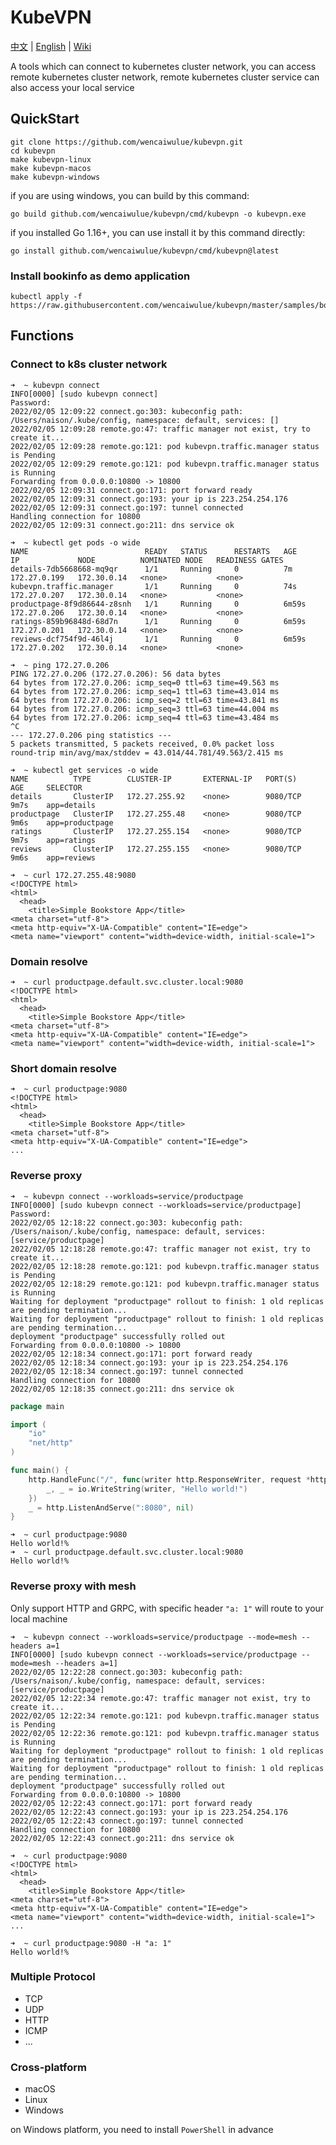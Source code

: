 # KubeVPN

[中文](README_ZH.md) | [English](README.md) | [Wiki](https://github.com/wencaiwulue/kubevpn/wiki/Architecture)

A tools which can connect to kubernetes cluster network, you can access remote kubernetes cluster network, remote
kubernetes cluster service can also access your local service

## QuickStart

```shell
git clone https://github.com/wencaiwulue/kubevpn.git
cd kubevpn
make kubevpn-linux
make kubevpn-macos
make kubevpn-windows
```

if you are using windows, you can build by this command:

```shell
go build github.com/wencaiwulue/kubevpn/cmd/kubevpn -o kubevpn.exe
```

if you installed Go 1.16+, you can use install it by this command directly:

```shell
go install github.com/wencaiwulue/kubevpn/cmd/kubevpn@latest
```

### Install bookinfo as demo application

```shell
kubectl apply -f https://raw.githubusercontent.com/wencaiwulue/kubevpn/master/samples/bookinfo.yaml
```

## Functions

### Connect to k8s cluster network

```shell
➜  ~ kubevpn connect
INFO[0000] [sudo kubevpn connect]
Password:
2022/02/05 12:09:22 connect.go:303: kubeconfig path: /Users/naison/.kube/config, namespace: default, services: []
2022/02/05 12:09:28 remote.go:47: traffic manager not exist, try to create it...
2022/02/05 12:09:28 remote.go:121: pod kubevpn.traffic.manager status is Pending
2022/02/05 12:09:29 remote.go:121: pod kubevpn.traffic.manager status is Running
Forwarding from 0.0.0.0:10800 -> 10800
2022/02/05 12:09:31 connect.go:171: port forward ready
2022/02/05 12:09:31 connect.go:193: your ip is 223.254.254.176
2022/02/05 12:09:31 connect.go:197: tunnel connected
Handling connection for 10800
2022/02/05 12:09:31 connect.go:211: dns service ok
```

```shell
➜  ~ kubectl get pods -o wide
NAME                          READY   STATUS      RESTARTS   AGE     IP             NODE          NOMINATED NODE   READINESS GATES
details-7db5668668-mq9qr      1/1     Running     0          7m      172.27.0.199   172.30.0.14   <none>           <none>
kubevpn.traffic.manager       1/1     Running     0          74s     172.27.0.207   172.30.0.14   <none>           <none>
productpage-8f9d86644-z8snh   1/1     Running     0          6m59s   172.27.0.206   172.30.0.14   <none>           <none>
ratings-859b96848d-68d7n      1/1     Running     0          6m59s   172.27.0.201   172.30.0.14   <none>           <none>
reviews-dcf754f9d-46l4j       1/1     Running     0          6m59s   172.27.0.202   172.30.0.14   <none>           <none>
```

```shell
➜  ~ ping 172.27.0.206
PING 172.27.0.206 (172.27.0.206): 56 data bytes
64 bytes from 172.27.0.206: icmp_seq=0 ttl=63 time=49.563 ms
64 bytes from 172.27.0.206: icmp_seq=1 ttl=63 time=43.014 ms
64 bytes from 172.27.0.206: icmp_seq=2 ttl=63 time=43.841 ms
64 bytes from 172.27.0.206: icmp_seq=3 ttl=63 time=44.004 ms
64 bytes from 172.27.0.206: icmp_seq=4 ttl=63 time=43.484 ms
^C
--- 172.27.0.206 ping statistics ---
5 packets transmitted, 5 packets received, 0.0% packet loss
round-trip min/avg/max/stddev = 43.014/44.781/49.563/2.415 ms
```

```shell
➜  ~ kubectl get services -o wide
NAME          TYPE        CLUSTER-IP       EXTERNAL-IP   PORT(S)    AGE     SELECTOR
details       ClusterIP   172.27.255.92    <none>        9080/TCP   9m7s    app=details
productpage   ClusterIP   172.27.255.48    <none>        9080/TCP   9m6s    app=productpage
ratings       ClusterIP   172.27.255.154   <none>        9080/TCP   9m7s    app=ratings
reviews       ClusterIP   172.27.255.155   <none>        9080/TCP   9m6s    app=reviews
```

```shell
➜  ~ curl 172.27.255.48:9080
<!DOCTYPE html>
<html>
  <head>
    <title>Simple Bookstore App</title>
<meta charset="utf-8">
<meta http-equiv="X-UA-Compatible" content="IE=edge">
<meta name="viewport" content="width=device-width, initial-scale=1">
```

### Domain resolve

```shell
➜  ~ curl productpage.default.svc.cluster.local:9080
<!DOCTYPE html>
<html>
  <head>
    <title>Simple Bookstore App</title>
<meta charset="utf-8">
<meta http-equiv="X-UA-Compatible" content="IE=edge">
<meta name="viewport" content="width=device-width, initial-scale=1">
```

### Short domain resolve

```shell
➜  ~ curl productpage:9080
<!DOCTYPE html>
<html>
  <head>
    <title>Simple Bookstore App</title>
<meta charset="utf-8">
<meta http-equiv="X-UA-Compatible" content="IE=edge">
...
```

### Reverse proxy

```shell
➜  ~ kubevpn connect --workloads=service/productpage
INFO[0000] [sudo kubevpn connect --workloads=service/productpage]
Password:
2022/02/05 12:18:22 connect.go:303: kubeconfig path: /Users/naison/.kube/config, namespace: default, services: [service/productpage]
2022/02/05 12:18:28 remote.go:47: traffic manager not exist, try to create it...
2022/02/05 12:18:28 remote.go:121: pod kubevpn.traffic.manager status is Pending
2022/02/05 12:18:29 remote.go:121: pod kubevpn.traffic.manager status is Running
Waiting for deployment "productpage" rollout to finish: 1 old replicas are pending termination...
Waiting for deployment "productpage" rollout to finish: 1 old replicas are pending termination...
deployment "productpage" successfully rolled out
Forwarding from 0.0.0.0:10800 -> 10800
2022/02/05 12:18:34 connect.go:171: port forward ready
2022/02/05 12:18:34 connect.go:193: your ip is 223.254.254.176
2022/02/05 12:18:34 connect.go:197: tunnel connected
Handling connection for 10800
2022/02/05 12:18:35 connect.go:211: dns service ok
```

```go
package main

import (
	"io"
	"net/http"
)

func main() {
	http.HandleFunc("/", func(writer http.ResponseWriter, request *http.Request) {
		_, _ = io.WriteString(writer, "Hello world!")
	})
	_ = http.ListenAndServe(":8080", nil)
}
```

```shell
➜  ~ curl productpage:9080
Hello world!%
➜  ~ curl productpage.default.svc.cluster.local:9080
Hello world!%
```

### Reverse proxy with mesh

Only support HTTP and GRPC, with specific header `"a: 1"` will route to your local machine

```shell
➜  ~ kubevpn connect --workloads=service/productpage --mode=mesh --headers a=1
INFO[0000] [sudo kubevpn connect --workloads=service/productpage --mode=mesh --headers a=1]
2022/02/05 12:22:28 connect.go:303: kubeconfig path: /Users/naison/.kube/config, namespace: default, services: [service/productpage]
2022/02/05 12:22:34 remote.go:47: traffic manager not exist, try to create it...
2022/02/05 12:22:34 remote.go:121: pod kubevpn.traffic.manager status is Pending
2022/02/05 12:22:36 remote.go:121: pod kubevpn.traffic.manager status is Running
Waiting for deployment "productpage" rollout to finish: 1 old replicas are pending termination...
Waiting for deployment "productpage" rollout to finish: 1 old replicas are pending termination...
deployment "productpage" successfully rolled out
Forwarding from 0.0.0.0:10800 -> 10800
2022/02/05 12:22:43 connect.go:171: port forward ready
2022/02/05 12:22:43 connect.go:193: your ip is 223.254.254.176
2022/02/05 12:22:43 connect.go:197: tunnel connected
Handling connection for 10800
2022/02/05 12:22:43 connect.go:211: dns service ok
```

```shell
➜  ~ curl productpage:9080
<!DOCTYPE html>
<html>
  <head>
    <title>Simple Bookstore App</title>
<meta charset="utf-8">
<meta http-equiv="X-UA-Compatible" content="IE=edge">
<meta name="viewport" content="width=device-width, initial-scale=1">
...
```

```shell
➜  ~ curl productpage:9080 -H "a: 1"
Hello world!%
```

### Multiple Protocol

- TCP
- UDP
- HTTP
- ICMP
- ...

### Cross-platform

- macOS
- Linux
- Windows

on Windows platform, you need to install ```PowerShell``` in advance